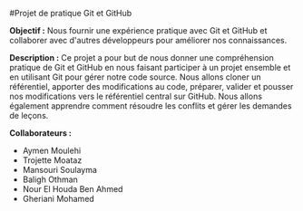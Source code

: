 #Projet de pratique Git et GitHub

**Objectif :** Nous fournir une expérience pratique avec Git et GitHub et collaborer avec d'autres développeurs pour améliorer nos connaissances.

**Description :** Ce projet a pour but de nous donner une compréhension pratique de Git et GitHub en nous faisant participer à un projet ensemble et en utilisant Git pour gérer notre code source. Nous allons cloner un référentiel, apporter des modifications au code, préparer, valider et pousser nos modifications vers le référentiel central sur GitHub. Nous allons également apprendre comment résoudre les conflits et gérer les demandes de leçons.

**Collaborateurs :**

- Aymen Moulehi
- Trojette Moataz
- Mansouri Soulayma
- Baligh Othman
- Nour El Houda Ben Ahmed
- Gheriani Mohamed

